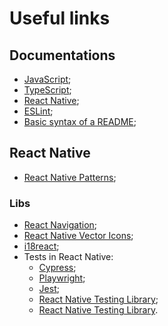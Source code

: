 # Useful links

## Documentations

+ [JavaScript](https://www.w3schools.com/js/default.asp);
+ [TypeScript](https://www.typescriptlang.org/);
+ [React Native](https://reactnative.dev/);
+ [ESLint](https://eslint.org/);
+ [Basic syntax of a README](https://docs.github.com/pt/get-started/writing-on-github/getting-started-with-writing-and-formatting-on-github/basic-writing-and-formatting-syntax);

## React Native

+ [React Native Patterns](https://baguilar6174.medium.com/react-design-patterns-6ab55c5ebafb);

### Libs

+ [React Navigation](https://reactnavigation.org/);
+ [React Native Vector Icons](https://github.com/oblador/react-native-vector-icons);
+ [i18react](https://www.i18next.com/);
+ Tests in React Native:
    - [Cypress](https://www.cypress.io/);
    - [Playwright](https://playwright.dev/);
    - [Jest](https://playwright.dev/);
    - [React Native Testing Library](https://testing-library.com/);
    - [React Native Testing Library](https://callstack.github.io/react-native-testing-library/).
